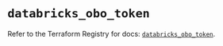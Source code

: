 # `databricks_obo_token`

Refer to the Terraform Registry for docs: [`databricks_obo_token`](https://registry.terraform.io/providers/databricks/databricks/1.50.0/docs/resources/obo_token).
